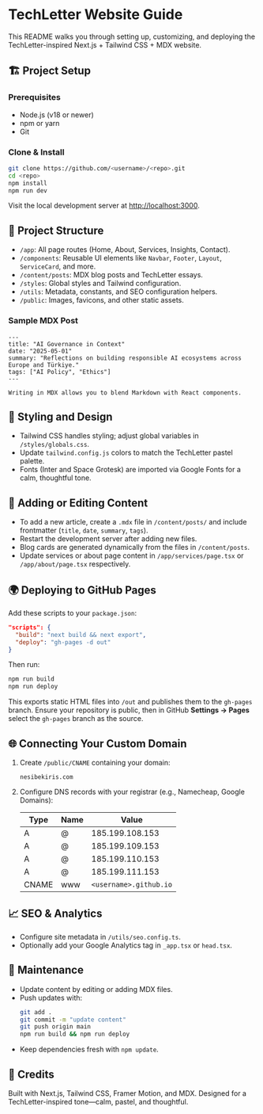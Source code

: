 # TechLetter Website Guide

This README walks you through setting up, customizing, and deploying the TechLetter-inspired Next.js + Tailwind CSS + MDX website.

## 🏗 Project Setup

### Prerequisites
- Node.js (v18 or newer)
- npm or yarn
- Git

### Clone & Install
```bash
git clone https://github.com/<username>/<repo>.git
cd <repo>
npm install
npm run dev
```

Visit the local development server at [http://localhost:3000](http://localhost:3000).

## 🧱 Project Structure
- `/app`: All page routes (Home, About, Services, Insights, Contact).
- `/components`: Reusable UI elements like `Navbar`, `Footer`, `Layout`, `ServiceCard`, and more.
- `/content/posts`: MDX blog posts and TechLetter essays.
- `/styles`: Global styles and Tailwind configuration.
- `/utils`: Metadata, constants, and SEO configuration helpers.
- `/public`: Images, favicons, and other static assets.

### Sample MDX Post
```mdx
---
title: "AI Governance in Context"
date: "2025-05-01"
summary: "Reflections on building responsible AI ecosystems across Europe and Türkiye."
tags: ["AI Policy", "Ethics"]
---

Writing in MDX allows you to blend Markdown with React components.
```

## 🎨 Styling and Design
- Tailwind CSS handles styling; adjust global variables in `/styles/globals.css`.
- Update `tailwind.config.js` colors to match the TechLetter pastel palette.
- Fonts (Inter and Space Grotesk) are imported via Google Fonts for a calm, thoughtful tone.

## 🧩 Adding or Editing Content
- To add a new article, create a `.mdx` file in `/content/posts/` and include frontmatter (`title`, `date`, `summary`, `tags`).
- Restart the development server after adding new files.
- Blog cards are generated dynamically from the files in `/content/posts`.
- Update services or about page content in `/app/services/page.tsx` or `/app/about/page.tsx` respectively.

## 🌍 Deploying to GitHub Pages
Add these scripts to your `package.json`:

```json
"scripts": {
  "build": "next build && next export",
  "deploy": "gh-pages -d out"
}
```

Then run:
```bash
npm run build
npm run deploy
```

This exports static HTML files into `/out` and publishes them to the `gh-pages` branch. Ensure your repository is public, then in GitHub **Settings → Pages** select the `gh-pages` branch as the source.

## 🌐 Connecting Your Custom Domain
1. Create `/public/CNAME` containing your domain:
   ```
   nesibekiris.com
   ```
2. Configure DNS records with your registrar (e.g., Namecheap, Google Domains):

   | Type | Name | Value |
   | ---- | ---- | ----- |
   | A    | @    | 185.199.108.153 |
   | A    | @    | 185.199.109.153 |
   | A    | @    | 185.199.110.153 |
   | A    | @    | 185.199.111.153 |
   | CNAME | www | `<username>.github.io` |

## 📈 SEO & Analytics
- Configure site metadata in `/utils/seo.config.ts`.
- Optionally add your Google Analytics tag in `_app.tsx` or `head.tsx`.

## 💾 Maintenance
- Update content by editing or adding MDX files.
- Push updates with:
  ```bash
  git add .
  git commit -m "update content"
  git push origin main
  npm run build && npm run deploy
  ```
- Keep dependencies fresh with `npm update`.

## 🧠 Credits
Built with Next.js, Tailwind CSS, Framer Motion, and MDX. Designed for a TechLetter-inspired tone—calm, pastel, and thoughtful.
